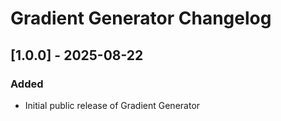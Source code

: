 # Gradient Generator Changelog

## [1.0.0] - 2025-08-22

### Added

- Initial public release of Gradient Generator